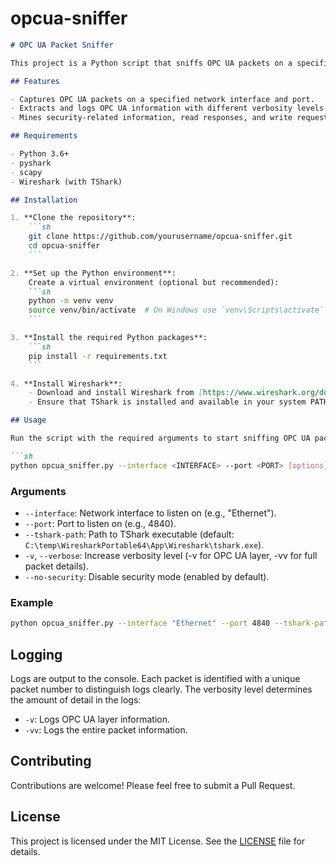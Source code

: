 # opcua-sniffer
```markdown
# OPC UA Packet Sniffer

This project is a Python script that sniffs OPC UA packets on a specified network interface and port, and logs various types of information from these packets. The script uses `pyshark` to capture packets and `logging` for output. 

## Features

- Captures OPC UA packets on a specified network interface and port.
- Extracts and logs OPC UA information with different verbosity levels.
- Mines security-related information, read responses, and write requests based on service IDs.

## Requirements

- Python 3.6+
- pyshark
- scapy
- Wireshark (with TShark)

## Installation

1. **Clone the repository**:
    ```sh
    git clone https://github.com/yourusername/opcua-sniffer.git
    cd opcua-sniffer
    ```

2. **Set up the Python environment**:
    Create a virtual environment (optional but recommended):
    ```sh
    python -m venv venv
    source venv/bin/activate  # On Windows use `venv\Scripts\activate`
    ```

3. **Install the required Python packages**:
    ```sh
    pip install -r requirements.txt
    ```

4. **Install Wireshark**:
    - Download and install Wireshark from [https://www.wireshark.org/download.html](https://www.wireshark.org/download.html).
    - Ensure that TShark is installed and available in your system PATH.

## Usage

Run the script with the required arguments to start sniffing OPC UA packets:

```sh
python opcua_sniffer.py --interface <INTERFACE> --port <PORT> [options]
```

### Arguments

- `--interface`: Network interface to listen on (e.g., "Ethernet").
- `--port`: Port to listen on (e.g., 4840).
- `--tshark-path`: Path to TShark executable (default: `C:\temp\WiresharkPortable64\App\Wireshark\tshark.exe`).
- `-v`, `--verbose`: Increase verbosity level (-v for OPC UA layer, -vv for full packet details).
- `--no-security`: Disable security mode (enabled by default).

### Example

```sh
python opcua_sniffer.py --interface "Ethernet" --port 4840 --tshark-path "C:\\Program Files\\Wireshark\\tshark.exe" -v
```

## Logging

Logs are output to the console. Each packet is identified with a unique packet number to distinguish logs clearly. The verbosity level determines the amount of detail in the logs:

- `-v`: Logs OPC UA layer information.
- `-vv`: Logs the entire packet information.

## Contributing

Contributions are welcome! Please feel free to submit a Pull Request.

## License

This project is licensed under the MIT License. See the [LICENSE](LICENSE) file for details.
```
